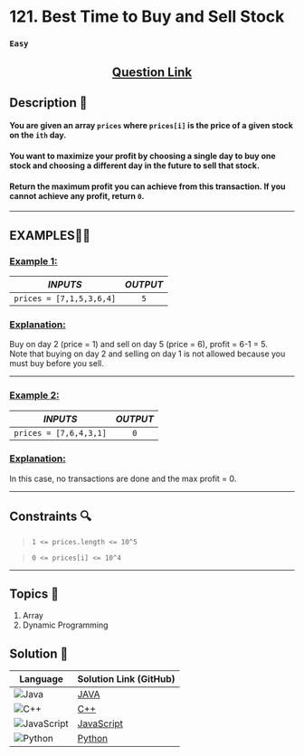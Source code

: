 # 121. Best Time to Buy and Sell Stock

### `Easy`


<h2 align="center">
<a href="https://leetcode.com/problems/best-time-to-buy-and-sell-stock/description/"><strong>Question Link</strong></a>
</h2>


## Description 📑

#### You are given an array `prices` where `prices[i]` is the price of a given stock on the `ith` day.

#### You want to maximize your profit by choosing a single day to buy one stock and choosing a different day in the future to sell that stock.

#### Return the maximum profit you can achieve from this transaction. If you cannot achieve any profit, return `0`.

---

## **EXAMPLES**💫✨ </br>

<h3>

<ins>**Example 1**:</ins> </br>


| _INPUTS_ | _OUTPUT_ |
| :-----------: | :-----------: |
| `prices = [7,1,5,3,6,4]` | `5` |

</h3>

<h3>
<ins>Explanation:</ins>
</h3>

Buy on day 2 (price = 1) and sell on day 5 (price = 6), profit = 6-1 = 5. <br>
Note that buying on day 2 and selling on day 1 is not allowed because you must buy before you sell.

____
<h3>

<ins>**Example 2**:</ins> </br>

| _INPUTS_ | _OUTPUT_ |
| :-----------: | :-----------: |
| `prices = [7,6,4,3,1]` | `0` |

</h3>

<h3>
<ins>Explanation:</ins>
</h3>

In this case, no transactions are done and the max profit = 0.


___

## Constraints 🔍

> `1 <= prices.length <= 10^5`</br>

> `0 <= prices[i] <= 10^4`

___

## Topics 📝

1. Array
2. Dynamic Programming


## Solution 📃

|  Language   |  Solution Link (GitHub) |
| ------------- | ------------- |
|  ![Java](https://img.shields.io/badge/java-%23ED8B00.svg?style=flat&logo=openjdk&logoColor=white)  | [JAVA]() |
|  ![C++](https://img.shields.io/badge/c++-%2300599C.svg?style=plastic&logo=c%2B%2B&logoColor=white)  | [C++]()  |
|  ![JavaScript](https://img.shields.io/badge/javascript-%23323330.svg?style=flat&logo=javascript&logoColor=%23F7DF1E)  | [JavaScript]() |
|![Python](https://img.shields.io/badge/python-3670A0?style=plastic&logo=python&logoColor=ffdd54)| [Python]() |